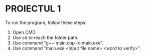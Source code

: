 # PROIECTUL 1

To run the program, follow these steps:

1. Open CMD.
2. Use cd to reach the folder path.
3. Use command "g++ main.cpp -o main.exe".
4. Use command "main.exe \<input file name\> \<word to verify\>".
